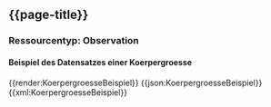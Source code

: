 ## {{page-title}}

### Ressourcentyp: Observation

#### Beispiel des Datensatzes einer Koerpergroesse

<tabs>
    <tab title="Übersicht">      
        {{render:KoerpergroesseBeispiel}}
    </tab>
    <tab title="JSON">
        {{json:KoerpergroesseBeispiel}}
    </tab>
    <tab title="XML">
        {{xml:KoerpergroesseBeispiel}}
    </tab>
</tabs>